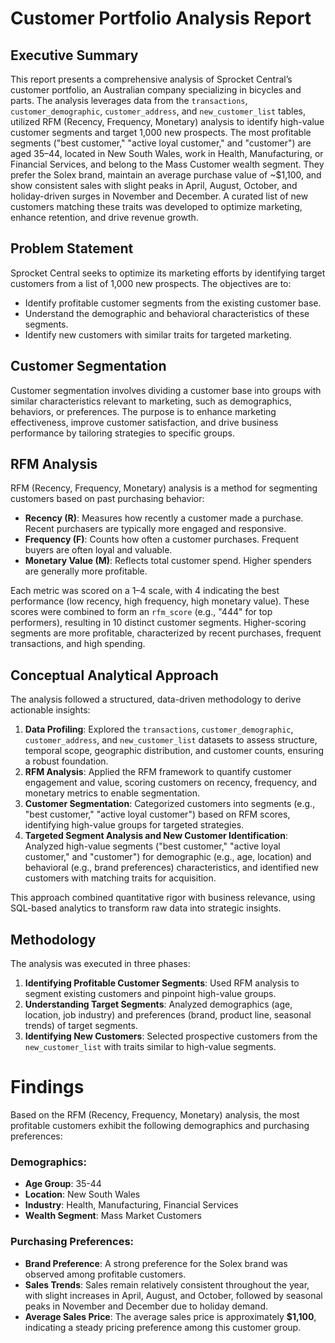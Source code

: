 
# Customer Portfolio Analysis Report

## Executive Summary

This report presents a comprehensive analysis of Sprocket Central’s customer portfolio, an Australian company specializing in bicycles and parts. The analysis leverages data from the `transactions`, `customer_demographic`, `customer_address`, and `new_customer_list` tables, utilized RFM (Recency, Frequency, Monetary) analysis to identify high-value customer segments and target 1,000 new prospects. The most profitable segments ("best customer," "active loyal customer," and "customer") are aged 35–44, located in New South Wales, work in Health, Manufacturing, or Financial Services, and belong to the Mass Customer wealth segment. They prefer the Solex brand, maintain an average purchase value of ~$1,100, and show consistent sales with slight peaks in April, August, October, and holiday-driven surges in November and December. A curated list of new customers matching these traits was developed to optimize marketing, enhance retention, and drive revenue growth.

## Problem Statement

Sprocket Central seeks to optimize its marketing efforts by identifying target customers from a list of 1,000 new prospects. The objectives are to:

- Identify profitable customer segments from the existing customer base.
- Understand the demographic and behavioral characteristics of these segments.
- Identify new customers with similar traits for targeted marketing.

## Customer Segmentation

Customer segmentation involves dividing a customer base into groups with similar characteristics relevant to marketing, such as demographics, behaviors, or preferences. The purpose is to enhance marketing effectiveness, improve customer satisfaction, and drive business performance by tailoring strategies to specific groups.

## RFM Analysis

RFM (Recency, Frequency, Monetary) analysis is a method for segmenting customers based on past purchasing behavior:

- **Recency (R)**: Measures how recently a customer made a purchase. Recent purchasers are typically more engaged and responsive.
- **Frequency (F)**: Counts how often a customer purchases. Frequent buyers are often loyal and valuable.
- **Monetary Value (M)**: Reflects total customer spend. Higher spenders are generally more profitable.

Each metric was scored on a 1–4 scale, with 4 indicating the best performance (low recency, high frequency, high monetary value). These scores were combined to form an `rfm_score` (e.g., "444" for top performers), resulting in 10 distinct customer segments. Higher-scoring segments are more profitable, characterized by recent purchases, frequent transactions, and high spending.

## Conceptual Analytical Approach

The analysis followed a structured, data-driven methodology to derive actionable insights:

1. **Data Profiling**: Explored the `transactions`, `customer_demographic`, `customer_address`, and `new_customer_list` datasets to assess structure, temporal scope, geographic distribution, and customer counts, ensuring a robust foundation.
2. **RFM Analysis**: Applied the RFM framework to quantify customer engagement and value, scoring customers on recency, frequency, and monetary metrics to enable segmentation.
3. **Customer Segmentation**: Categorized customers into segments (e.g., "best customer," "active loyal customer") based on RFM scores, identifying high-value groups for targeted strategies.
4. **Targeted Segment Analysis and New Customer Identification**: Analyzed high-value segments ("best customer," "active loyal customer," and "customer") for demographic (e.g., age, location) and behavioral (e.g., brand preferences) characteristics, and identified new customers with matching traits for acquisition.

This approach combined quantitative rigor with business relevance, using SQL-based analytics to transform raw data into strategic insights.

## Methodology

The analysis was executed in three phases:

1. **Identifying Profitable Customer Segments**: Used RFM analysis to segment existing customers and pinpoint high-value groups.
2. **Understanding Target Segments**: Analyzed demographics (age, location, job industry) and preferences (brand, product line, seasonal trends) of target segments.
3. **Identifying New Customers**: Selected prospective customers from the `new_customer_list` with traits similar to high-value segments.



# Findings
Based on the RFM (Recency, Frequency, Monetary) analysis, the most profitable customers exhibit the following demographics and purchasing preferences:

### Demographics:
- **Age Group**: 35-44
- **Location**: New South Wales
- **Industry**: Health, Manufacturing, Financial Services
- **Wealth Segment**: Mass Market Customers

### Purchasing Preferences:
- **Brand Preference**: A strong preference for the Solex brand was observed among profitable customers.
- **Sales Trends**: Sales remain relatively consistent throughout the year, with slight increases in April, August, and October, followed by seasonal peaks in November and December due to holiday demand.
- **Average Sales Price**: The average sales price is approximately **$1,100**, indicating a steady pricing preference among this customer group.
